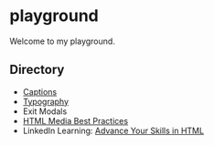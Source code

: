 # playground

Welcome to my playground.

## Directory

- [Captions](captions)
- [Typography](typography)
- Exit Modals
- [HTML Media Best Practices](html-media-best-practices/)
- LinkedIn Learning: [Advance Your Skills in HTML](linkedin-learning/advance-your-skills-in-html/)